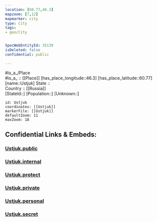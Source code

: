 ```yaml
---
location: [60.77,46.3] 
mapzoom: [7,12] 
mapmarker: city 
type: City
tags:
- geo/City


SpocWebEntityId: 35139
isDeleted: false
confidential: public

---
```

#is_a_/Place  
#is_a_ :: [[Place]] 
[has_place_longitude::46.3] 
[has_place_latitude::60.77] 
[name::Ustjuk] 
State ::  
Country :: [[Russia]]  
[StateId::] 
[Population::] 
[Unknown::] 


```leaflet
id: Ustjuk
coordinates: [[Ustjuk]] 
markerFile: [[Ustjuk]] 
defaultZoom: 11 
maxZoom: 18
```


## Confidential Links & Embeds: 

### [Ustjuk.public](/_public/\Earth\Continent\Europe\Europe~East\Russia\Russia~NorthWest\Vologda_Oblast\CityUstjuk.public.md) 

### [Ustjuk.internal](/_internal/\Earth\Continent\Europe\Europe~East\Russia\Russia~NorthWest\Vologda_Oblast\CityUstjuk.internal.md) 

### [Ustjuk.protect](/_protect/\Earth\Continent\Europe\Europe~East\Russia\Russia~NorthWest\Vologda_Oblast\CityUstjuk.protect.md) 

### [Ustjuk.private](/_private/\Earth\Continent\Europe\Europe~East\Russia\Russia~NorthWest\Vologda_Oblast\CityUstjuk.private.md) 

### [Ustjuk.personal](/_personal/\Earth\Continent\Europe\Europe~East\Russia\Russia~NorthWest\Vologda_Oblast\CityUstjuk.personal.md) 

### [Ustjuk.secret](/_secret/\Earth\Continent\Europe\Europe~East\Russia\Russia~NorthWest\Vologda_Oblast\CityUstjuk.secret.md)

